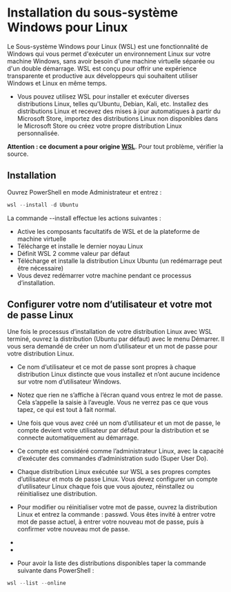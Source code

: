 
# Installation du sous-système Windows pour Linux

Le Sous-système Windows pour Linux (WSL) est une fonctionnalité de Windows qui vous permet d'exécuter un environnement Linux sur votre machine Windows, sans avoir besoin d'une machine virtuelle séparée ou d'un double démarrage. WSL est conçu pour offrir une expérience transparente et productive aux développeurs qui souhaitent utiliser Windows et Linux en même temps.

- Vous pouvez utilisez WSL pour installer et exécuter diverses distributions Linux, telles qu'Ubuntu, Debian, Kali, etc. Installez des distributions Linux et recevez des mises à jour automatiques à partir du Microsoft Store, importez des distributions Linux non disponibles dans le Microsoft Store ou créez votre propre distribution Linux personnalisée.

**Attention  : ce document a pour origine  [WSL](https://learn.microsoft.com/fr-fr/windows/wsl/about)**. Pour tout problème, vérifier la source.

## Installation

Ouvrez PowerShell en mode Administrateur  et entrez :
```powershell
wsl --install -d Ubuntu
```
La commande --install effectue les actions suivantes :

- Active les composants facultatifs de WSL et de la plateforme de machine virtuelle
- Télécharge et installe le dernier noyau Linux
- Définit WSL 2 comme valeur par défaut
- Télécharge et installe la distribution Linux Ubuntu (un redémarrage peut être nécessaire)
- Vous devez redémarrer votre machine pendant ce processus d’installation.


## Configurer votre nom d’utilisateur et votre mot de passe Linux

Une fois le processus d’installation de votre distribution Linux avec WSL terminé, ouvrez la distribution (Ubuntu par défaut) avec le menu Démarrer. Il vous sera demandé de créer un nom d’utilisateur et un mot de passe pour votre distribution Linux.

- Ce nom d’utilisateur et ce mot de passe sont propres à chaque distribution Linux distincte que vous installez et n’ont aucune incidence sur votre nom d’utilisateur Windows.

- Notez que rien ne s’affiche à l’écran quand vous entrez le mot de passe. Cela s’appelle la saisie à l’aveugle. Vous ne verrez pas ce que vous tapez, ce qui est tout à fait normal.

- Une fois que vous avez créé un nom d’utilisateur et un mot de passe, le compte devient votre utilisateur par défaut pour la distribution et se connecte automatiquement au démarrage.

- Ce compte est considéré comme l’administrateur Linux, avec la capacité d’exécuter des commandes d’administration sudo (Super User Do).

- Chaque distribution Linux exécutée sur WSL a ses propres comptes d’utilisateur et mots de passe Linux. Vous devez configurer un compte d’utilisateur Linux chaque fois que vous ajoutez, réinstallez ou réinitialisez une distribution.

- Pour modifier ou réinitialiser votre mot de passe, ouvrez la distribution Linux et entrez la commande : passwd. Vous êtes invité à entrer votre mot de passe actuel, à entrer votre nouveau mot de passe, puis à confirmer votre nouveau mot de passe.
- 
- 
- Pour avoir la liste des distributions disponibles taper la commande suivante dans PowerShell :
```powershell
wsl --list --online
```